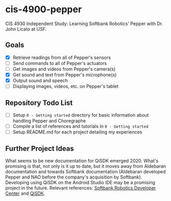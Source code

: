 # cis-4900-pepper
CIS 4930 Independent Study: Learning Softbank Robotics' Pepper with Dr. John Licato at USF.

## Goals

- [x] Retrieve readings from all of Pepper's sensors
- [ ] Send commands to all of Pepper's actuators
- [ ] Get images and videos from Pepper's camera(s)
- [x] Get sound and text from Pepper's microphone(s)
- [x] Output sound and speech
- [ ] Displaying images, videos, etc. on Pepper's tablet

## Repository Todo List

- [ ] Setup `0 - Getting started` directory for basic information about handling Pepper and Choregraphe
- [ ] Compile a list of references and tutorials in `0 - Getting started`
- [ ] Setup README.md for each project detailing my experiences

## Further Project Ideas

What seems to be new documentation for QiSDK emerged 2020. What's promising is that, not only is it up to date, but it moves away from Aldebaran documentation and towards Softbank documentation (Aldebaran developed Pepper and NAO before the company's acquisition by Softbank). Developing using QiSDK on the Android Studio IDE may be a promising project in the future. Relevant references:  [Softbank Robotics Developer Center](https://developer.softbankrobotics.com/pepper-qisdk) and [QiSDK](https://qisdk.softbankrobotics.com/sdk/doc/pepper-sdk/index.html).

